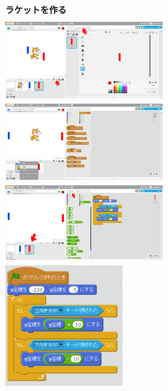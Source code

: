# ラケットを作る

![](create_racket_001a.png)

![](create_racket_002a.png)

![](create_racket_004a.png)

![](racket_script_001a.png)

